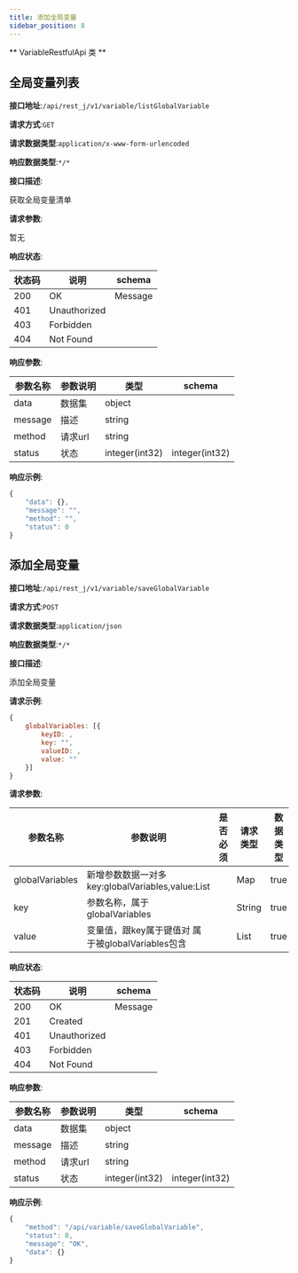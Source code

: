 ```yaml
---
title: 添加全局变量
sidebar_position: 8
---
```

** VariableRestfulApi 类 **


## 全局变量列表


**接口地址**:`/api/rest_j/v1/variable/listGlobalVariable`


**请求方式**:`GET`


**请求数据类型**:`application/x-www-form-urlencoded`


**响应数据类型**:`*/*`


**接口描述**:<p>获取全局变量清单</p>



**请求参数**:


暂无


**响应状态**:


| 状态码 | 说明 | schema |
| -------- | -------- | ----- | 
|200|OK|Message|
|401|Unauthorized||
|403|Forbidden||
|404|Not Found||


**响应参数**:


| 参数名称 | 参数说明 | 类型 | schema |
| -------- | -------- | ----- |----- | 
|data|数据集|object||
|message|描述|string||
|method|请求url|string||
|status|状态|integer(int32)|integer(int32)|


**响应示例**:
```javascript
{
	"data": {},
	"message": "",
	"method": "",
	"status": 0
}
```


## 添加全局变量


**接口地址**:`/api/rest_j/v1/variable/saveGlobalVariable`


**请求方式**:`POST`


**请求数据类型**:`application/json`


**响应数据类型**:`*/*`


**接口描述**:<p>添加全局变量</p>

**请求示例**:
```javascript
{
	globalVariables: [{
		keyID: ,
		key: "",
		valueID: ,
		value: ""
	}]
}
```

**请求参数**:


| 参数名称 | 参数说明 | 是否必须    | 请求类型 | 数据类型 | schema |
| -------- | -------- | ----- | -------- | -------- | ------ |
|globalVariables|新增参数数据一对多key:globalVariables,value:List||Map|true|Map|
|key|参数名称，属于globalVariables||String|true|String|
|value|变量值，跟key属于键值对 属于被globalVariables包含||List|true|List|


**响应状态**:


| 状态码 | 说明 | schema |
| -------- | -------- | ----- | 
|200|OK|Message|
|201|Created||
|401|Unauthorized||
|403|Forbidden||
|404|Not Found||


**响应参数**:


| 参数名称 | 参数说明 | 类型 | schema |
| -------- | -------- | ----- |----- | 
|data|数据集|object||
|message|描述|string||
|method|请求url|string||
|status|状态|integer(int32)|integer(int32)|


**响应示例**:
```javascript
{
	"method": "/api/variable/saveGlobalVariable",
	"status": 0,
	"message": "OK",
	"data": {}
}
```


